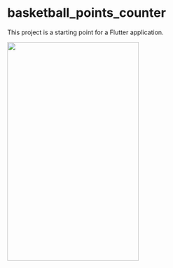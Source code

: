 # basketball_points_counter

This project is a starting point for a Flutter application.

<img style="justify-content: center   display: flex;" src="https://user-images.githubusercontent.com/44100412/206006055-dfc9e762-caed-4411-bf02-5b13e4bd3002.gif" width="300" height="500" class="center"/>
